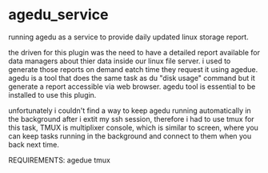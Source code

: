 # agedu_service
running agedu as a service to provide daily updated linux storage report. 

the driven for this plugin was the need to have a detailed report available for data managers about thier data inside our linux file server. 
i used to generate those reports on demand eatch time they request it using agedue. 
agedu is a tool that does the same task as du "disk usage" command but it generate a report accessible via web browser. 
agedu tool is essential to be installed to use this plugin. 

unfortunately i couldn't find a way to keep agedu running automatically in the background after i extit my ssh session, therefore i had to use tmux for this task,
TMUX is multiplixer console, which is similar to screen, where you can keep tasks running in the background and connect to them when you back next time. 

REQUIREMENTS:
agedue
tmux

